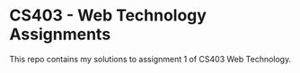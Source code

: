 CS403 - Web Technology Assignments
===================
This repo contains my solutions to assignment 1 of CS403 Web Technology.